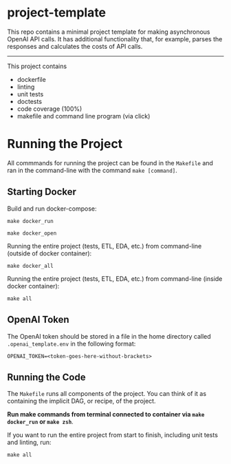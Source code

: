 # project-template

This repo contains a minimal project template for making asynchronous OpenAI API calls. It has additional functionality that, for example, parses the responses and calculates the costs of API calls.

---

This project contains

- dockerfile
- linting
- unit tests
- doctests
- code coverage (100%)
- makefile and command line program (via click)

# Running the Project

All commmands for running the project can be found in the `Makefile` and ran in the command-line with the command `make [command]`.

## Starting Docker

Build and run docker-compose:

```commandline
make docker_run
```

```commandline
make docker_open
```

Running the entire project (tests, ETL, EDA, etc.) from command-line (outside of docker container):

```commandline
make docker_all
```

Running the entire project (tests, ETL, EDA, etc.) from command-line (inside docker container):

```commandline
make all
```

## OpenAI Token

The OpenAI token should be stored in a file in the home directory called `.openai_template.env` in the following format:


```
OPENAI_TOKEN=<token-goes-here-without-brackets>
```

## Running the Code

The `Makefile` runs all components of the project. You can think of it as containing the implicit DAG, or recipe, of the project.

**Run make commands from terminal connected to container via `make docker_run` or `make zsh`**.

If you want to run the entire project from start to finish, including unit tests and linting, run:

```
make all
```
